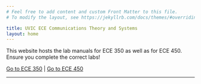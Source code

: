 ```yaml
---
# Feel free to add content and custom Front Matter to this file.
# To modify the layout, see https://jekyllrb.com/docs/themes/#overriding-theme-defaults

title: UVIC ECE Communications Theory and Systems
layout: home
---
```



This website hosts the lab manuals for ECE 350 as well as for ECE 450. Ensure you complete the correct labs!

[Go to ECE 350](./ece350/) | [Go to ECE 450](./ece450/)

---
